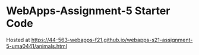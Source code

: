 # WebApps-Assignment-5 Starter Code

Hosted at https://44-563-webapps-f21.github.io/webapps-s21-assignment-5-uma0441/animals.html